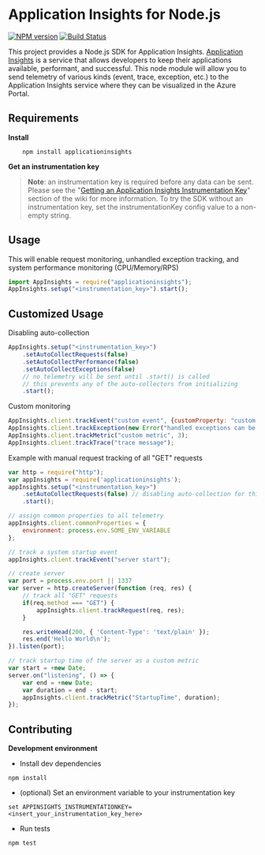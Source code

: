 # Application Insights for Node.js

[![NPM version](https://badge.fury.io/js/applicationinsights.svg)](http://badge.fury.io/js/applicationinsights)
[![Build Status](https://travis-ci.org/Microsoft/ApplicationInsights-node.js.svg?branch=master)](https://travis-ci.org/Microsoft/ApplicationInsights-node.js)

This project provides a Node.js SDK for Application Insights. [Application Insights](http://azure.microsoft.com/en-us/services/application-insights/) is a service that allows developers to keep their applications available, performant, and successful. This node module will allow you to send telemetry of various kinds (event, trace, exception, etc.) to the Application Insights service where they can be visualized in the Azure Portal. 




## Requirements ##
**Install**
```
    npm install applicationinsights
```
**Get an instrumentation key**
>**Note**: an instrumentation key is required before any data can be sent. Please see the "[Getting an Application Insights Instrumentation Key](https://github.com/Microsoft/AppInsights-Home/wiki#getting-an-application-insights-instrumentation-key)" section of the wiki for more information. To try the SDK without an instrumentation key, set the instrumentationKey config value to a non-empty string.




## Usage ##

This will enable request monitoring, unhandled exception tracking, and system performance monitoring (CPU/Memory/RPS)
```javascript
import AppInsights = require("applicationinsights");
AppInsights.setup("<instrumentation_key>").start();
```

## Customized Usage ##
Disabling auto-collection
```javascript
AppInsights.setup("<instrumentation_key>")
    .setAutoCollectRequests(false)
    .setAutoCollectPerformance(false)
    .setAutoCollectExceptions(false)
    // no telemetry will be sent until .start() is called
    // this prevents any of the auto-collectors from initializing
    .start();
```

Custom monitoring
```javascript
AppInsights.client.trackEvent("custom event", {customProperty: "custom property value"});
AppInsights.client.trackException(new Error("handled exceptions can be logged with this method"));
AppInsights.client.trackMetric("custom metric", 3);
AppInsights.client.trackTrace("trace message");
```

Example with manual request tracking of all "GET" requests
```javascript
var http = require("http");
var appInsights = require('applicationinsights');
appInsights.setup("<instrumentation_key>")
    .setAutoCollectRequests(false) // disabling auto-collection for this example
    .start();

// assign common properties to all telemetry
appInsights.client.commonProperties = {
    environment: process.env.SOME_ENV_VARIABLE
};

// track a system startup event
appInsights.client.trackEvent("server start");

// create server
var port = process.env.port || 1337
var server = http.createServer(function (req, res) {
    // track all "GET" requests
    if(req.method === "GET") {
        appInsights.client.trackRequest(req, res);
    }

    res.writeHead(200, { 'Content-Type': 'text/plain' });
    res.end('Hello World\n');
}).listen(port);

// track startup time of the server as a custom metric
var start = +new Date;
server.on("listening", () => {
    var end = +new Date;
    var duration = end - start;
    appInsights.client.trackMetric("StartupTime", duration);
});
```



## Contributing ##
**Development environment**

* Install dev dependencies
```
npm install 
```
* (optional) Set an environment variable to your instrumentation key
```
set APPINSIGHTS_INSTRUMENTATIONKEY=<insert_your_instrumentation_key_here>
```
* Run tests
```
npm test
```
